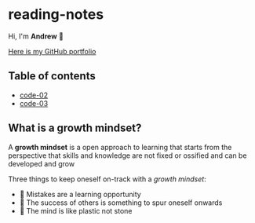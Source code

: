 # reading-notes
Hi, I'm **Andrew** 👻

[Here is my GitHub portfolio](https://github.com/andrewemorris)

## Table of contents
*  [code-02](code-02.md) 
*  [code-03](code-03.md) 

## What is a growth mindset?
A **growth mindset** is a open approach to learning that starts from the perspective that skills and knowledge are not fixed or ossified and can be developed and grow

Three things to keep oneself on-track with a *growth mindset*:
- 	🤡  Mistakes are a learning opportunity
- 	🤗 The success of others is something to spur oneself onwards
-   🤯 The mind is like plastic not stone




